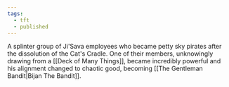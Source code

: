 ```yaml
---
tags:
  - tft
  - published
---
```

A splinter group of Ji'Sava employees who became petty sky pirates after the dissolution of the Cat's Cradle. One of their members, unknowingly drawing from a [[Deck of Many Things]], became incredibly powerful and his alignment changed to chaotic good, becoming [[The Gentleman Bandit|Bijan The Bandit]]. 